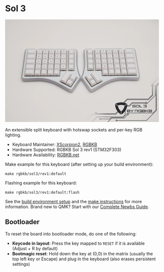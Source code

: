 # Sol 3

![Sol 3](https://raw.githubusercontent.com/noroadsleft/qmk_images/master/keyboards/rgbkb/sol3/rev1/rgbkb_sol3_rev1_01.jpg)

An extensible split keyboard with hotswap sockets and per-key RGB lighting.

* Keyboard Maintainer: [XScorpion2](https://github.com/XScorpion2), [RGBKB](https://github.com/rgbkb)
* Hardware Supported: RGBKB Sol 3 rev1 (STM32F303)
* Hardware Availability: [RGBKB.net](https://www.rgbkb.net/collections/sol-3)

Make example for this keyboard (after setting up your build environment):

    make rgbkb/sol3/rev1:default

Flashing example for this keyboard:

    make rgbkb/sol3/rev1:default:flash

See the [build environment setup](https://docs.qmk.fm/#/getting_started_build_tools) and the [make instructions](https://docs.qmk.fm/#/getting_started_make_guide) for more information. Brand new to QMK? Start with our [Complete Newbs Guide](https://docs.qmk.fm/#/newbs).

## Bootloader

To reset the board into bootloader mode, do one of the following:

* **Keycode in layout**: Press the key mapped to `RESET` if it is available (Adjust + R by default)
* **Bootmagic reset**: Hold down the key at (0,0) in the matrix (usually the top left key or Escape) and plug in the keyboard (also erases persistent settings)
